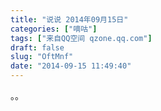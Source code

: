 ```yaml
---
title: "说说 2014年09月15日"
categories: ["嘀咕"]
tags: ["来自QQ空间 qzone.qq.com"]
draft: false
slug: "OftMnf"
date: "2014-09-15 11:49:40"
---
```


。。
